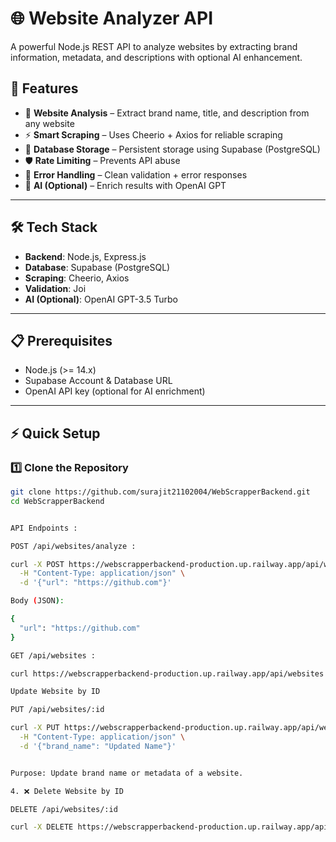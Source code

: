 # 🌐 Website Analyzer API

A powerful Node.js REST API to analyze websites by extracting brand information, metadata, and descriptions with optional AI enhancement.

## 🚀 Features

- 🔎 **Website Analysis** – Extract brand name, title, and description from any website  
- ⚡ **Smart Scraping** – Uses Cheerio + Axios for reliable scraping  
- 💾 **Database Storage** – Persistent storage using Supabase (PostgreSQL)  
- 🛡 **Rate Limiting** – Prevents API abuse  
- 🐞 **Error Handling** – Clean validation + error responses  
- 🧩 **AI (Optional)** – Enrich results with OpenAI GPT  

---

## 🛠 Tech Stack

- **Backend**: Node.js, Express.js  
- **Database**: Supabase (PostgreSQL)  
- **Scraping**: Cheerio, Axios  
- **Validation**: Joi  
- **AI (Optional)**: OpenAI GPT-3.5 Turbo  

---

## 📋 Prerequisites

- Node.js (>= 14.x)  
- Supabase Account & Database URL  
- OpenAI API key (optional for AI enrichment)  

---

## ⚡ Quick Setup

### 1️⃣ Clone the Repository
```bash
git clone https://github.com/surajit21102004/WebScrapperBackend.git
cd WebScrapperBackend


API Endpoints : 

POST /api/websites/analyze : 

curl -X POST https://webscrapperbackend-production.up.railway.app/api/websites/analyze \
  -H "Content-Type: application/json" \
  -d '{"url": "https://github.com"}'

Body (JSON):

{
  "url": "https://github.com"
}

GET /api/websites : 

curl https://webscrapperbackend-production.up.railway.app/api/websites

Update Website by ID

PUT /api/websites/:id

curl -X PUT https://webscrapperbackend-production.up.railway.app/api/websites/1 \
  -H "Content-Type: application/json" \
  -d '{"brand_name": "Updated Name"}'


Purpose: Update brand name or metadata of a website.

4. ❌ Delete Website by ID

DELETE /api/websites/:id

curl -X DELETE https://webscrapperbackend-production.up.railway.app/api/websites/1
